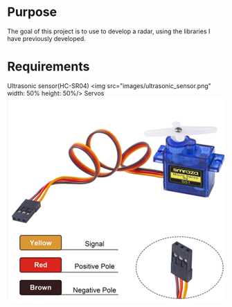 # Purpose
The goal of this project is to use to develop a radar,
using the libraries I have previously developed.

# Requirements
Ultrasonic sensor(HC-SR04)
<img src="images/ultrasonic_sensor.png" width: 50% height: 50%/>
Servos
![](images/servo.png)
